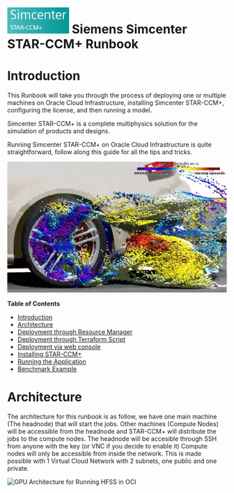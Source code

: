 # <img src="https://github.com/oci-hpc/oci-hpc-runbook-StarCCM/raw/master/Images/STARCCM_logo.png" height="60"> Siemens Simcenter STAR-CCM+ Runbook

# Introduction
This Runbook will take you through the process of deploying one or multiple machines on Oracle Cloud Infrastructure, installing Simcenter STAR-CCM+, configuring the license, and then running a model.

Simcenter STAR-CCM+ is a complete multiphysics solution for the simulation of products and designs.

Running Simcenter STAR-CCM+ on Oracle Cloud Infrastructure is quite straightforward, follow along this guide for all the tips and tricks. 
<p align="center">
<img src="https://github.com/oci-hpc/oci-hpc-runbook-StarCCM/raw/master/Images/Screenshot 2019-07-09 at 14.50.19.png" height="300" >
 </p>
 
**Table of Contents**
- [Introduction](#introduction)
- [Architecture](#architecture)
- [Deployment through Resource Manager](https://github.com/oci-hpc/oci-hpc-runbook-StarCCM/blob/master/Documentation/ResourceManager.md#deployment-through-resource-manager)
- [Deployment through Terraform Script](#deployment-through-terraform-script)
- [Deployment via web console](#deployment-via-web-console)
- [Installing STAR-CCM+](#installing-star-ccm)
- [Running the Application](#running-the-application)
- [Benchmark Example](#benchmark-example)
 
# Architecture
The architecture for this runbook is as follow, we have one main machine (The headnode) that will start the jobs. Other machines (Compute Nodes) will be accessible from the headnode and STAR-CCM+ will distribute the jobs to the compute nodes. The headnode will be accesible through SSH from anyone with the key (or VNC if you decide to enable it) Compute nodes will only be accessible from inside the network. This is made possible with 1 Virtual Cloud Network with 2 subnets, one public and one private.   

![](https://github.com/oci-hpc/oci-hpc-runbook-shared/blob/master/images/HPC_arch_draft.png "GPU Architecture for Running HFSS in OCI")
